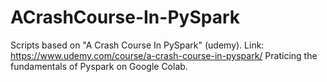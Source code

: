 # ACrashCourse-In-PySpark
Scripts based on "A Crash Course In PySpark" (udemy).
Link: https://www.udemy.com/course/a-crash-course-in-pyspark/
Praticing the fundamentals of Pyspark on Google Colab.

